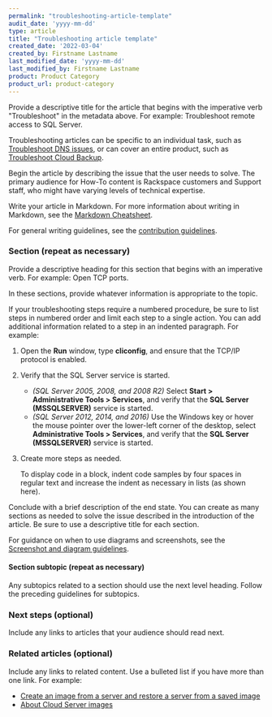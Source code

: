 ```yaml
---
permalink: "troubleshooting-article-template"
audit_date: 'yyyy-mm-dd'
type: article
title: "Troubleshooting article template"
created_date: '2022-03-04'
created_by: Firstname Lastname
last_modified_date: 'yyyy-mm-dd'
last_modified_by: Firstname Lastname
product: Product Category
product_url: product-category
---
```


Provide a descriptive title for the article that begins with the imperative verb "Troubleshoot" in
the metadata above. For example: Troubleshoot remote access to SQL Server.

Troubleshooting articles can be specific to an individual task, such as [Troubleshoot DNS issues](/how-to/troubleshooting-dns-issues), or can cover an entire product, such as [Troubleshoot Cloud Backup](/how-to/cloud-backup-troubleshooting).

Begin the article by describing the issue that the user needs to solve. The primary audience for
How-To content is Rackspace customers and Support staff, who might have varying levels of technical
expertise.

Write your article in Markdown. For more information about writing in Markdown, see the [Markdown
Cheatsheet](https://github.com/adam-p/markdown-here/wiki/Markdown-Cheatsheet).

For general writing guidelines, see the [contribution
guidelines](https://github.com/rackerlabs/rackspace-how-to/blob/master/CONTRIBUTING.md).

### Section (repeat as necessary)

Provide a descriptive heading for this section that begins with an imperative verb. For example:
Open TCP ports.

In these sections, provide whatever information is appropriate to the topic.

If your troubleshooting steps require a numbered procedure, be sure to list steps in numbered order
and limit each step to a single action. You can add additional information related to a step in an
indented paragraph. For example:

1. Open the **Run** window, type **cliconfig**, and ensure that the TCP/IP protocol is enabled.

2. Verify that the SQL Server service is started.

   - *(SQL Server 2005, 2008, and 2008 R2)* Select **Start > Administrative Tools > Services**, and
     verify that the **SQL Server (MSSQLSERVER)** service is started.
   - *(SQL Server 2012, 2014, and 2016)* Use the Windows key or hover the mouse pointer over the
     lower-left corner of the desktop, select **Administrative Tools > Services**, and verify that
     the **SQL Server (MSSQLSERVER)** service is started.

3. Create more steps as needed.

   To display code in a block, indent code samples by four spaces in regular text and increase the
   indent as necessary in lists (as shown here).

Conclude with a brief description of the end state. You can create as many sections as needed to
solve the issue described in the introduction of the article. Be sure to use a descriptive title for
each section.

For guidance on when to use diagrams and screenshots, see the [Screenshot and diagram
guidelines](http://rackerlabs.github.io/docs-rackspace/style-guide/screenshot-diagram-guidelines.html).

#### Section subtopic (repeat as necessary)

Any subtopics related to a section should use the next level heading. Follow the preceding
guidelines for subtopics.

### Next steps (optional)

Include any links to articles that your audience should read next.

### Related articles (optional)

Include any links to related content. Use a bulleted list if you have more than one link. For
example:

- [Create an image from a server and restore a server from a saved
  image](/how-to/create-an-image-from-a-server-and-restore-a-server-from-a-saved-image)
- [About Cloud Server images](/how-to/about-cloud-server-images)
